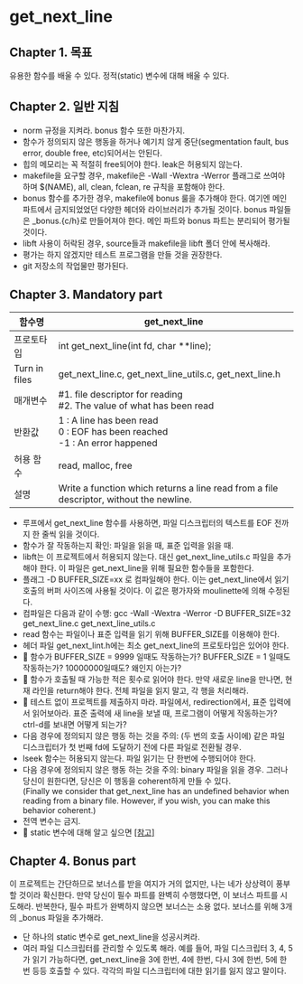 # get_next_line

## Chapter 1. 목표

유용한 함수를 배울 수 있다. 정적(static) 변수에 대해 배울 수 있다.

## Chapter 2. 일반 지침

* norm 규정을 지켜라. bonus 함수 또한 마찬가지.
* 함수가 정의되지 않은 행동을 하거나 예기치 않게 중단(segmentation fault, bus error, double free, etc)되어서는 안된다.
* 힙의 메모리는 꼭 적절히 free되어야 한다. leak은 허용되지 않는다.
* makefile을 요구할 경우, makefile은 -Wall -Wextra -Werror 플래그로 쓰여야 하며 $(NAME), all, clean, fclean, re 규칙을 포함해야 한다.
* bonus 함수를 추가한 경우, makefile에 bonus 룰을 추가해야 한다. 여기엔 메인 파트에서 금지되었었던 다양한 헤더와 라이브러리가 추가될 것이다. bonus 파일들은 _bonus.{c/h}로 만들어져야 한다. 메인 파트와 bonus 파트는 분리되어 평가될 것이다.
* libft 사용이 허락된 경우, source들과 makefile을 libft 폴더 안에 복사해라.<br>
* 평가는 하지 않겠지만 테스트 프로그램을 만들 것을 권장한다. 
* git 저장소의 작업물만 평가된다.

## Chapter 3. Mandatory part

| 함수명        | get_next_line                                                |
| ------------- | ------------------------------------------------------------ |
| 프로토타입    | int get_next_line(int fd, char **line);                      |
| Turn in files | get_next_line.c, get_next_line_utils.c, get_next_line.h      |
| 매개변수      | \#1. file descriptor for reading<br>#2. The value of what has been read |
| 반환값        | 1 : A line has been read<br>0 : EOF has been reached<br>-1 : An error happened |
| 허용 함수     | read, malloc, free                                           |
| 설명          | Write a function which returns a line read from a file descriptor, without the newline. |

* 루프에서 get_next_line 함수를 사용하면, 파일 디스크립터의 텍스트를 EOF 전까지 한 줄씩 읽을 것이다.
* 함수가 잘 작동하는지 확인: 파일을 읽을 때, 표준 입력을 읽을 때.
* libft는 이 프로젝트에서 허용되지 않는다. 대신 get_next_line_utils.c 파일을 추가해야 한다. 이 파일은 get_next_line을 위해 필요한 함수들을 포함한다.
* 플래그 -D BUFFER_SIZE=xx 로 컴파일해야 한다. 이는 get_next_line에서 읽기 호출의 버퍼 사이즈에 사용될 것이다. 이 값은 평가자와 moulinette에 의해 수정된다.
* 컴파일은 다음과 같이 수행: gcc -Wall -Wextra -Werror -D BUFFER_SIZE=32 get_next_line.c get_next_line_utils.c
* read 함수는 파일이나 표준 입력을 읽기 위해 BUFFER_SIZE를 이용해야 한다.
* 헤더 파일 get_next_lint.h에는 최소 get_next_line의 프로토타입은 있어야 한다.<br>
* :loudspeaker:  함수가 BUFFER_SIZE = 9999 일때도 작동하는가? BUFFER_SIZE = 1 일때도 작동하는가? 10000000일때도? 왜인지 아는가?
* :loudspeaker: 함수가 호출될 때 가능한 적은 횟수로 읽어야 한다. 만약 새로운 line을 만나면, 현재 라인을 return해야 한다. 전체 파일을 읽지 말고, 각 행을 처리해라.<br>
* :loudspeaker: 테스트 없이 프로젝트를 제출하지 마라. 파일에서, redirection에서, 표준 입력에서 읽어보아라. 표준 출력에 새 line을 보낼 때, 프로그램이 어떻게 작동하는가? ctrl-d를 보내면 어떻게 되는가?
* 다음 경우에 정의되지 않은 행동 하는 것을 주의: (두 번의 호출 사이에) 같은 파일 디스크립터가 첫 번째 fd에 도달하기 전에 다른 파일로 전환될 경우.<br>
* lseek 함수는 허용되지 않는다. 파일 읽기는 단 한번에 수행되어야 한다.
* 다음 경우에 정의되지 않은 행동 하는 것을 주의: binary 파일을 읽을 경우. 그러나 당신이 원한다면, 당신은 이 행동을 coherent하게 만들 수 있다.<br>(Finally we consider that get_next_line has an undefined behavior when reading from a binary file. However, if you wish, you can make this behavior coherent.)
* 전역 변수는 금지.
* :mega: static 변수에 대해 알고 싶으면 [[참고]](https://en.wikipedia.org/wiki/Static_variable)

## Chapter 4. Bonus part

이 프로젝트는 간단하므로 보너스를 받을 여지가 거의 없지만, 나는 네가 상상력이 풍부할 것이라 확신한다. 만약 당신이 필수 파트를 완벽히 수행했다면, 이 보너스 파트를 시도해라. 반복한다, 필수 파트가 완벽하지 않으면 보너스는 소용 없다. 보너스를 위해 3개의 _bonus 파일을 추가해라. 

* 단 하나의 static 변수로 get_next_line을 성공시켜라.
* 여러 파일 디스크립터를 관리할 수 있도록 해라. 예를 들어, 파일 디스크립터 3, 4, 5가 읽기 가능하다면, get_next_line을 3에 한번, 4에 한번, 다시 3에 한번, 5에 한번 등등 호출할 수 있다. 각각의 파일 디스크립터에 대한 읽기를 잃지 않고 말이다. <br>